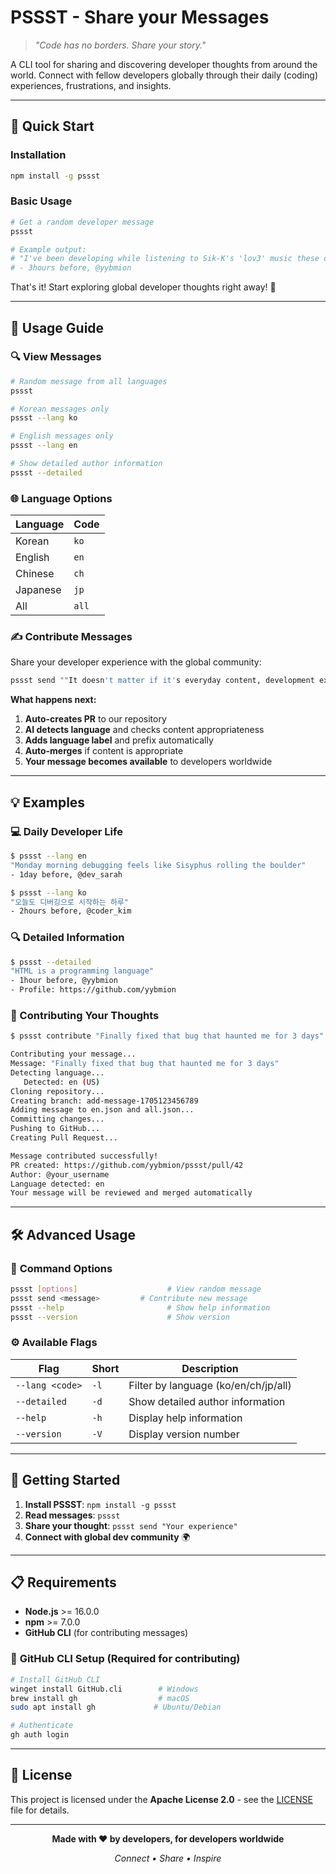 # PSSST - Share your Messages

> *"Code has no borders. Share your story."*

A CLI tool for sharing and discovering developer thoughts from around the world. Connect with fellow developers globally through their daily (coding) experiences, frustrations, and insights.

---

## 🚀 Quick Start

### Installation

```bash
npm install -g pssst
```

### Basic Usage

```bash
# Get a random developer message
pssst

# Example output:
# "I've been developing while listening to Sik-K's 'lov3' music these days. You should give it a listen, I recommend it."
# - 3hours before, @yybmion
```

That's it! Start exploring global developer thoughts right away! 🎉

---

## 📖 Usage Guide

### 🔍 **View Messages**

```bash
# Random message from all languages
pssst

# Korean messages only
pssst --lang ko

# English messages only  
pssst --lang en

# Show detailed author information
pssst --detailed
```

### 🌐 **Language Options**

| Language | Code |
|----------|------|
| Korean | `ko` |
| English | `en` |
| Chinese | `ch` |
| Japanese | `jp` |
| All | `all` |

### ✍️ **Contribute Messages**

Share your developer experience with the global community:

```bash
pssst send ""It doesn't matter if it's everyday content, development experiences, or funny stories. Just share your stories!""
```

**What happens next:**
1. **Auto-creates PR** to our repository
2. **AI detects language** and checks content appropriateness  
3. **Adds language label** and prefix automatically
4. **Auto-merges** if content is appropriate
5. **Your message becomes available** to developers worldwide

---

## 💡 Examples

### 💻 Daily Developer Life

```bash
$ pssst --lang en  
"Monday morning debugging feels like Sisyphus rolling the boulder"
- 1day before, @dev_sarah

$ pssst --lang ko
"오늘도 디버깅으로 시작하는 하루"
- 2hours before, @coder_kim
```

### 🔍 Detailed Information

```bash
$ pssst --detailed
"HTML is a programming language"
- 1hour before, @yybmion
- Profile: https://github.com/yybmion
```

### 📝 Contributing Your Thoughts

```bash
$ pssst contribute "Finally fixed that bug that haunted me for 3 days"

Contributing your message...
Message: "Finally fixed that bug that haunted me for 3 days"
Detecting language...
   Detected: en (US)
Cloning repository...
Creating branch: add-message-1705123456789
Adding message to en.json and all.json...
Committing changes...
Pushing to GitHub...
Creating Pull Request...

Message contributed successfully!
PR created: https://github.com/yybmion/pssst/pull/42
Author: @your_username
Language detected: en
Your message will be reviewed and merged automatically
```

---

## 🛠️ Advanced Usage

### 🎯 **Command Options**

```bash
pssst [options]                    # View random message
pssst send <message>         # Contribute new message
pssst --help                       # Show help information
pssst --version                    # Show version
```

### ⚙️ **Available Flags**

| Flag | Short | Description |
|------|-------|-------------|
| `--lang <code>` | `-l` | Filter by language (ko/en/ch/jp/all) |
| `--detailed` | `-d` | Show detailed author information |
| `--help` | `-h` | Display help information |
| `--version` | `-V` | Display version number |

---

## 🚦 Getting Started

1. **Install PSSST**: `npm install -g pssst`
2. **Read messages**: `pssst`
3. **Share your thought**: `pssst send "Your experience"`
4. **Connect with global dev community** 🌍

---

## 📋 Requirements

- **Node.js** >= 16.0.0
- **npm** >= 7.0.0  
- **GitHub CLI** (for contributing messages)

### 🔧 **GitHub CLI Setup** (Required for contributing)

```bash
# Install GitHub CLI
winget install GitHub.cli        # Windows
brew install gh                  # macOS  
sudo apt install gh             # Ubuntu/Debian

# Authenticate
gh auth login
```

---

## 📜 License

This project is licensed under the **Apache License 2.0** - see the [LICENSE](LICENSE) file for details.

___

<div align="center">

**Made with ❤️ by developers, for developers worldwide**

*Connect • Share • Inspire* 

</div>

